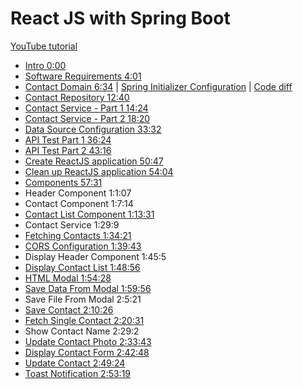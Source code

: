 # React JS with Spring Boot

[YouTube tutorial](https://www.youtube.com/watch?v=-LUA-LHXobE)

- [Intro 0:00](https://www.youtube.com/watch?v=-LUA-LHXobE&t=0s)
- [Software Requirements 4:01](https://www.youtube.com/watch?v=-LUA-LHXobE&t=241s)
- [Contact Domain 6:34](https://www.youtube.com/watch?v=-LUA-LHXobE&t=394s) | [Spring Initializer Configuration](docs/start.spring.io.md) | [Code diff](#TODO)
- [Contact Repository 12:40](https://www.youtube.com/watch?v=-LUA-LHXobE&t=760s)
- [Contact Service - Part 1 14:24](https://www.youtube.com/watch?v=-LUA-LHXobE&t=864s)
- [Contact Service - Part 2 18:20](https://www.youtube.com/watch?v=-LUA-LHXobE&t=1100s)
- [Data Source Configuration 33:32](https://www.youtube.com/watch?v=-LUA-LHXobE&t=2012s)
- [API Test Part 1 36:24](https://www.youtube.com/watch?v=-LUA-LHXobE&t=2184s)
- [API Test Part 2 43:16](https://www.youtube.com/watch?v=-LUA-LHXobE&t=2596s)
- [Create ReactJS application 50:47](https://www.youtube.com/watch?v=-LUA-LHXobE&t=3047s)
- [Clean up ReactJS application 54:04](https://www.youtube.com/watch?v=-LUA-LHXobE&t=3244s)
- [Components 57:31](https://www.youtube.com/watch?v=-LUA-LHXobE&t=3451s)
- Header Component 1:1:07
- Contact Component 1:7:14
- [Contact List Component 1:13:31](https://www.youtube.com/watch?v=-LUA-LHXobE&t=4411s)
- Contact Service 1:29:9
- [Fetching Contacts 1:34:21](https://www.youtube.com/watch?v=-LUA-LHXobE&t=5661s)
- [CORS Configuration 1:39:43](https://www.youtube.com/watch?v=-LUA-LHXobE&t=5983s)
- Display Header Component 1:45:5
- [Display Contact List 1:48:56](https://www.youtube.com/watch?v=-LUA-LHXobE&t=6536s)
- [HTML Modal 1:54:28](https://www.youtube.com/watch?v=-LUA-LHXobE&t=6868s)
- [Save Data From Modal 1:59:56](https://www.youtube.com/watch?v=-LUA-LHXobE&t=7196s)
- Save File From Modal 2:5:21
- [Save Contact 2:10:26](https://www.youtube.com/watch?v=-LUA-LHXobE&t=7826s)
- [Fetch Single Contact 2:20:31](https://www.youtube.com/watch?v=-LUA-LHXobE&t=8431s)
- Show Contact Name 2:29:2
- [Update Contact Photo 2:33:43](https://www.youtube.com/watch?v=-LUA-LHXobE&t=9223s)
- [Display Contact Form 2:42:48](https://www.youtube.com/watch?v=-LUA-LHXobE&t=9768s)
- [Update Contact 2:49:24](https://www.youtube.com/watch?v=-LUA-LHXobE&t=10164s)
- [Toast Notification 2:53:19](https://www.youtube.com/watch?v=-LUA-LHXobE&t=10399s)